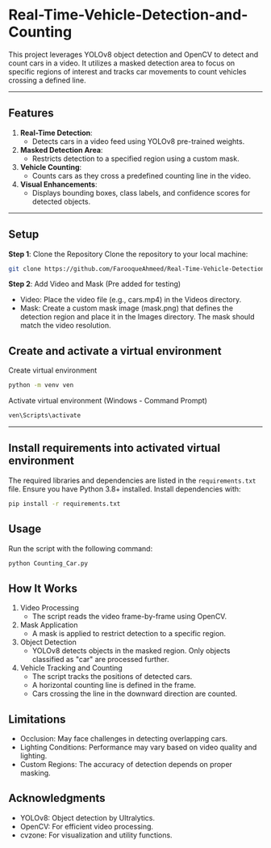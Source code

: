 # Real-Time-Vehicle-Detection-and-Counting

This project leverages YOLOv8 object detection and OpenCV to detect and count cars in a video. It utilizes a masked detection area to focus on specific regions of interest and tracks car movements to count vehicles crossing a defined line.

---

## Features

1. **Real-Time Detection**:
   - Detects cars in a video feed using YOLOv8 pre-trained weights.
2. **Masked Detection Area**:
   - Restricts detection to a specified region using a custom mask.
3. **Vehicle Counting**:
   - Counts cars as they cross a predefined counting line in the video.
4. **Visual Enhancements**:
   - Displays bounding boxes, class labels, and confidence scores for detected objects.


---



## Setup

**Step 1**: Clone the Repository
Clone the repository to your local machine:

```bash
git clone https://github.com/FarooqueAhmeed/Real-Time-Vehicle-Detection-and-Counting.git
```


**Step 2**: Add Video and Mask (Pre added for testing)

- Video:
  Place the video file (e.g., cars.mp4) in the Videos directory.
- Mask:
  Create a custom mask image (mask.png) that defines the detection region and place it in the Images directory. The mask should match the video resolution.



## Create and activate a virtual environment

Create virtual environment
```bash 
python -m venv ven
```

Activate virtual environment (Windows - Command Prompt)
```bash 
ven\Scripts\activate
```


---

## Install requirements into activated virtual environment

The required libraries and dependencies are listed in the `requirements.txt` file. Ensure you have Python 3.8+ installed. Install dependencies with:

```bash
pip install -r requirements.txt
```



## Usage

Run the script with the following command:

```bash
python Counting_Car.py
```

## How It Works

1. Video Processing
   - The script reads the video frame-by-frame using OpenCV.
2. Mask Application
   - A mask is applied to restrict detection to a specific region.
3. Object Detection
   - YOLOv8 detects objects in the masked region. Only objects classified as "car" are processed further.
4. Vehicle Tracking and Counting
   - The script tracks the positions of detected cars.
   - A horizontal counting line is defined in the frame.
   - Cars crossing the line in the downward direction are counted.

## Limitations

- Occlusion: May face challenges in detecting overlapping cars.
- Lighting Conditions: Performance may vary based on video quality and lighting.
- Custom Regions: The accuracy of detection depends on proper masking.


## Acknowledgments
- YOLOv8: Object detection by Ultralytics.
- OpenCV: For efficient video processing.
- cvzone: For visualization and utility functions.
